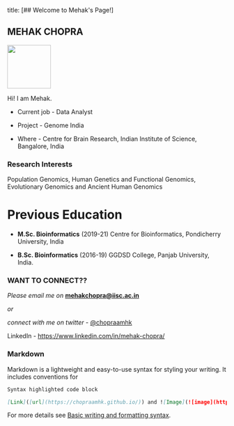 title: [## Welcome to Mehak's Page!]

## MEHAK CHOPRA

<img align="left">
<img src="https://your-image-url.type](https://user-images.githubusercontent.com/79209653/170471887-b4ac1c38-c6dc-47af-81e5-1cf7d49fb303.jpg" width="100" height="100">

Hi! I am Mehak.

- Current job - Data Analyst

- Project - Genome India

- Where - Centre for Brain Research, 
        Indian Institute of Science, Bangalore, India

### Research Interests 
Population Genomics, Human Genetics and Functional Genomics, Evolutionary Genomics and Ancient Human Genomics

# Previous Education
- **M.Sc. Bioinformatics** (2019-21)
Centre for Bioinformatics, Pondicherry University, India

- **B.Sc. Bioinformatics** (2016-19)
GGDSD College, Panjab University, India.

### WANT TO CONNECT??
_Please email me on_ **mehakchopra@iisc.ac.in** 

_or_ 

_connect with me on twitter_ - [@chopraamhk](https://twitter.com/chopraamhk)


LinkedIn - https://www.linkedin.com/in/mehak-chopra/

### Markdown

Markdown is a lightweight and easy-to-use syntax for styling your writing. It includes conventions for

```markdown
Syntax highlighted code block

[Link]([url](https://chopraamhk.github.io/)) and ![Image](![image](https://user-images.githubusercontent.com/79209653/170471887-b4ac1c38-c6dc-47af-81e5-1cf7d49fb303.jpg))
```

For more details see [Basic writing and formatting syntax](https://docs.github.com/en/github/writing-on-github/getting-started-with-writing-and-formatting-on-github/basic-writing-and-formatting-syntax).

